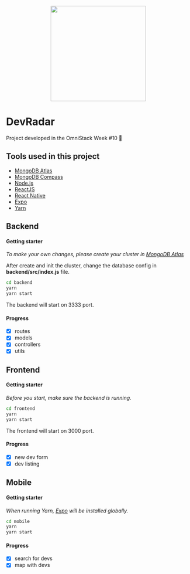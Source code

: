 <p align="center">
  <img src="https://svgur.com/i/HKT.svg" width="260">
</p>

# DevRadar
Project developed in the OmniStack Week #10 :rocket:

## Tools used in this project

- [MongoDB Atlas](https://cloud.mongodb.com/)
- [MongoDB Compass](https://www.mongodb.com/download-center/compass)
- [Node.js](https://nodejs.org/)
- [ReactJS](https://reactjs.org/)
- [React Native](https://facebook.github.io/react-native/)
- [Expo](https://expo.io/)
- [Yarn](https://yarnpkg.com/lang/en/)

## Backend

#### Getting starter

_To make your own changes, please create your cluster in <a href="https://www.mongodb.com/cloud/atlas">MongoDB Atlas</a>_

After create and init the cluster, change the database config in <b>backend/src/index.js</b> file.

```sh
cd backend
yarn
yarn start
```

The backend will start on 3333 port.

#### Progress

- [x] routes
- [x] models
- [x] controllers
- [x] utils

## Frontend

#### Getting starter

_Before you start, make sure the backend is running._

```sh
cd frontend
yarn
yarn start
```

The frontend will start on 3000 port.

#### Progress

- [x] new dev form
- [x] dev listing

## Mobile

#### Getting starter

_When running Yarn, <a href="https://expo.io/">Expo</a> will be installed globally._

```sh
cd mobile
yarn
yarn start
```

#### Progress

- [x] search for devs
- [x] map with devs